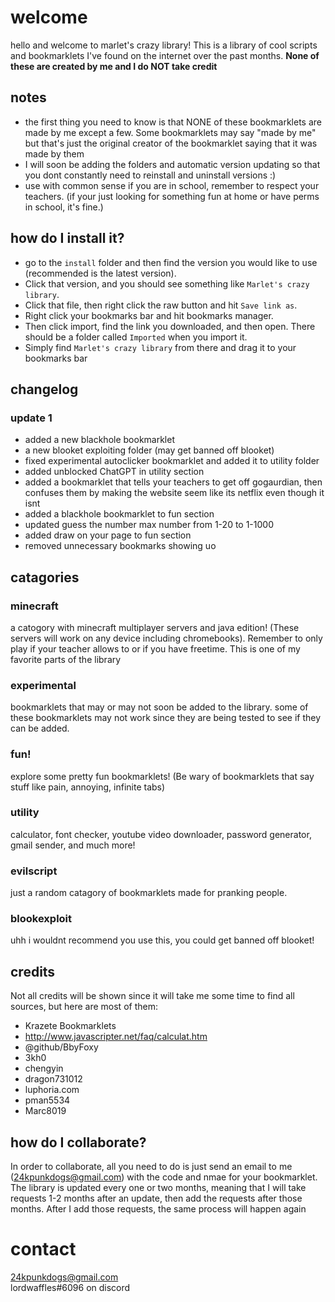 # welcome
hello and welcome to marlet's crazy library! This is a library of cool scripts and bookmarklets I've found on the internet over the past months. **None of these are created by me and I do NOT take credit**
## notes 
- the first thing you need to know is that NONE of these bookmarklets are made by me except a few. Some bookmarklets may say "made by me" but that's just the original creator of the bookmarklet saying that it was made by them
- I will soon be adding the folders and automatic version updating so that you dont constantly need to reinstall and uninstall versions :) 
- use with common sense if you are in school, remember to respect your teachers. (if your just looking for something fun at home or have perms in school, it's fine.)
## how do I install it?
- go to the `install` folder and then find the version you would like to use (recommended is the latest version). 
- Click that version, and you should see something like `Marlet's crazy library`. 
- Click that file, then right click the raw button and hit `Save link as`.
- Right click your bookmarks bar and hit bookmarks manager. 
- Then click import, find the link you downloaded, and then open. There should be a folder called `Imported` when you import it. 
- Simply find `Marlet's crazy library` from there and drag it to your bookmarks bar
## changelog
### update 1
- added a new blackhole bookmarklet
- a new blooket exploiting folder (may get banned off blooket)
- fixed experimental autoclicker bookmarklet and added it to utility folder
- added unblocked ChatGPT in utility section
- added a bookmarklet that tells your teachers to get off gogaurdian, then confuses them by making the website seem like its netflix even though it isnt
- added a blackhole bookmarklet to fun section
- updated guess the number max number from 1-20 to 1-1000
- added draw on your page to fun section
- removed unnecessary bookmarks showing uo

## catagories
### minecraft
a catogory with minecraft multiplayer servers and java edition! (These servers will work on any device including chromebooks). Remember to only play if your teacher allows to or if you have freetime. This is one of my favorite parts of the library
### experimental
bookmarklets that may or may not soon be added to the library. some of these bookmarklets may not work since they are being tested to see if they can be added.
### fun!
explore some pretty fun bookmarklets! (Be wary of bookmarklets that say stuff like pain, annoying, infinite tabs)
### utility
calculator, font checker, youtube video downloader, password generator, gmail sender, and much more!
### evilscript
just a random catagory of bookmarklets made for pranking people.
### blookexploit
uhh i wouldnt recommend you use this, you could get banned off blooket!
## credits
Not all credits will be shown since it will take me some time to find all sources, but here are most of them:
+ Krazete Bookmarklets
+ http://www.javascripter.net/faq/calculat.htm
+ @github/BbyFoxy
+ 3kh0
+ chengyin
+ dragon731012
+ luphoria.com
+ pman5534
+ Marc8019
## how do I collaborate?
In order to collaborate, all you need to do is just send an email to me (24kpunkdogs@gmail.com) with the code and nmae for your bookmarklet. The library is updated every one or two months, meaning that I will take requests 1-2 months after an update, then add the requests after those months. After I add those requests, the same process will happen again
# contact
24kpunkdogs@gmail.com  
lordwaffles#6096 on discord
